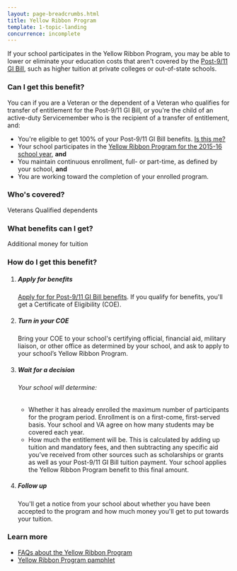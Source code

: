 ```yaml
---
layout: page-breadcrumbs.html
title: Yellow Ribbon Program
template: 1-topic-landing
concurrence: incomplete
---
```


If your school participates in the Yellow Ribbon Program, you may be able to lower or eliminate your education costs that aren't covered by the [Post-9/11 GI Bill](/education/gi-bill/post-9-11/index.html), such as higher tuition at private colleges or out-of-state schools.
<div class="call-out" markdown="1">

### Can I get this benefit?
You can if you are a Veteran or the dependent of a Veteran who qualifies for transfer of entitlement for the Post-9/11 GI Bill, or you're the child of an active-duty Servicemember who is the recipient of a transfer of entitlement, and:
  - You're eligible to get 100% of your Post-9/11 GI Bill benefits. [Is this me?](https://gibill.custhelp.com/app/answers/detail/a_id/947)
  - Your school participates in the [Yellow Ribbon Program for the 2015-16 school year](http://www.benefits.va.gov/GIBILL/yellow_ribbon/yrp_list_2015.asp ), **and**
  - You maintain continuous enrollment, full- or part-time, as defined by your school, **and**
  - You are working toward the completion of your enrolled program.

### Who's covered?
Veterans
Qualified dependents
</div>

### What benefits can I get?
Additional money for tuition


### How do I get this benefit?

<ol class="process">
<li class="step one">
<div markdown="1">

##### Apply for benefits
[Apply for for Post-9/11 GI Bill benefits](/education/apply-for-education-benefits/). If you qualify for benefits, you'll get a Certificate of Eligibility (COE).
</div>
</li>

<li class="step two">
<div markdown="1">

##### Turn in your COE
Bring your COE to your school's certifying official, financial aid, military liaison, or other office as determined by your school, and ask to apply to your school’s Yellow Ribbon Program.
</div>
</li>

<li class="step three">
<div markdown="1">

##### Wait for a decision

###### Your school will determine:
  -  Whether it has already enrolled the maximum number of participants for the program period. Enrollment is on a first-come, first-served basis. Your school and VA agree on how many students may be covered each year.
  -  How much the entitlement will be. This is calculated by adding up tuition and mandatory fees, and then subtracting any specific aid you’ve received from other sources such as scholarships or grants as well as your Post-9/11 GI Bill tuition payment. Your school applies the Yellow Ribbon Program benefit to this final amount.

</div>
</li>

<li class="step last four">
<div markdown="1">

##### Follow up
You'll get a notice from your school about whether you have been accepted to the program and how much money you'll get to put towards your tuition.
</div>
</li>

</div>
</li>

</ol>

### Learn more

- [FAQs about the Yellow Ribbon Program](http://www.benefits.va.gov/gibill/docs/factsheets/2012_Yellow_Ribbon_Student_FAQs.pdf)
- [Yellow Ribbon Program pamphlet](http://www.benefits.va.gov/gibill/docs/pamphlets/Yellow_Ribbon_Pamphlet.pdf)
